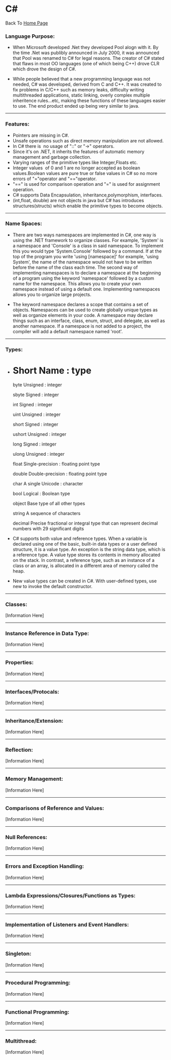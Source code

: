 # C#
Back To
[Home Page](https://github.com/nasz8f/4330-7330_Final_Project/blob/master/README.md)


### Language Purpose:
 *  When Microsoft developed .Net they developed Pool alogn with it.  By the time .Net was publibly announced in July 2000, it was announced that Pool was renamed to C# for legal reasons. The creator of C# stated that flaws in most OO languages (one of which being C++) drove CLR which drove the design of C#.
 
 
 * While people believed that a new programming language was not needed, C# was developed, derived from C and C++.  It was created to fix problems in C/C++ such as memory leaks, difficulty writing multithreaded applications, static linking, overly complex multiple inheritence rules...etc, making these functions of these languages easier to use.  The end product ended up being very similar to java.

_____________________________________________________________________________________________________________________________________________

### Features:
* Pointers are missing in C#.
* Unsafe operations such as direct memory manipulation are not allowed.
* In C# there is  no usage of "::" or "->" operators.
* Since it's on .NET, it inherits the features of automatic memory management and garbage collection.
* Varying ranges of the primitive types like Integer,Floats etc.
* Integer values  of 0 and 1 are no longer accepted as boolean values.Boolean values are pure true or false values in C# so no more errors of "="operator and "=="operator.
* "==" is used for comparison operation and "=" is used for assignment operation.
* C# supports Data Encapsulation, inheritance,polymorphism, interfaces.
* (int,float, double) are not objects in java but C# has introduces structures(structs) which enable the primitive types to become objects.

_____________________________________________________________________________________________________________________________________________

### Name Spaces:
 * There are two ways namespaces are implemented in C#, one way is using the .NET framework to organize classes.  For example, 'System' is a namespace and 'Console' is a class in said namespace.  To implement this you would type 'System.Console' followed by a command.  If at the top of the program you write 'using [namespace]' for example, 'using System', the name of the namespace would not have to be written before the name of the class each time. The second way of implementing namespaces  is to declare a namespace at the beginning of a program using the keyword 'namespace' followed by a custom name for the namespace.  This allows you to create your own namespace instead of using a default one.  Implementing namespaces allows you to organize large projects.
 
 * The keyword namespace declares a scope that contains a set of objects.  Namespaces can be used to create globally unique types as well as organize elements in your code. A namespace may declare things such as an interface, class, enum, struct, and delegate, as well as another namespace.  If a namespace is not added to a project, the compiler will add a default namespace named 'root'.

_____________________________________________________________________________________________________________________________________________

### Types:
* # Short Name : type

  byte Unsigned : integer

  sbyte Signed : integer

  int Signed : integer 

  uint Unsigned : integer 

  short Signed : integer 

  ushort Unsigned : integer 

  long Signed : integer 

  ulong Unsigned : integer

  float Single-precision : floating point type

  double Double-precision : floating point type 

  char A single Unicode : character 

  bool Logical : Boolean type

  object Base type of all other types 

  string A sequence of characters 

  decimal Precise fractional or integral type that can represent decimal numbers with 29 significant digits 


 * C# supports both value and reference types. When a variable is declared using one of the basic, built-in data types or a user defined structure, it is a value type. An exception is the string data type, which is a reference type. A value type stores its contents in memory allocated on the stack. In contrast, a reference type, such as an instance of a class or an array, is allocated in a different area of memory called the heap. 

* New value types can be created in C#. With user-defined types, use new to invoke the default constructor. 

_____________________________________________________________________________________________________________________________________________

### Classes:
 [Information Here]
 
 ____________________________________________________________________________________________________________________________________________

### Instance Reference in Data Type:
 [Information Here]
 
 ____________________________________________________________________________________________________________________________________________

### Properties:
 [Information Here]
 
  ____________________________________________________________________________________________________________________________________________


### Interfaces/Protocals:
 [Information Here]
 
  ____________________________________________________________________________________________________________________________________________


### Inheritance/Extension:
 [Information Here]
 
  ____________________________________________________________________________________________________________________________________________


### Reflection:
 [Information Here]
 
  ____________________________________________________________________________________________________________________________________________


### Memory Management:
 [Information Here]
 
  ____________________________________________________________________________________________________________________________________________


### Comparisons of Reference and Values:
 [Information Here]
 
  ____________________________________________________________________________________________________________________________________________


### Null References:
 [Information Here]
 
  ____________________________________________________________________________________________________________________________________________


### Errors and Exception Handling:
 [Information Here]
 
  ____________________________________________________________________________________________________________________________________________


### Lambda Expressions/Closures/Functions as Types:
 [Information Here]
 
  ____________________________________________________________________________________________________________________________________________


### Implementation of Listeners and Event Handlers:
 [Information Here]
 
  ____________________________________________________________________________________________________________________________________________


### Singleton:
 [Information Here]
 
  ____________________________________________________________________________________________________________________________________________


### Procedural Programming:
 [Information Here]
 
  ____________________________________________________________________________________________________________________________________________


### Functional Programming:
 [Information Here]
 
  ____________________________________________________________________________________________________________________________________________


### Multithread:
 [Information Here]
